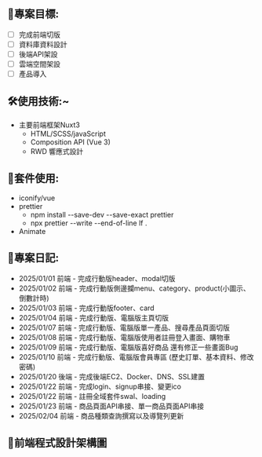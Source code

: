 ## 🌝專案目標:

- [ ] 完成前端切版
- [ ] 資料庫資料設計
- [ ] 後端API架設
- [ ] 雲端空間架設
- [ ] 產品導入

## 🛠️使用技術:~

- 主要前端框架Nuxt3
  - HTML/SCSS/javaScript
  - Composition API (Vue 3)
  - RWD 響應式設計

## 📱套件使用:

- iconify/vue
- prettier
  - npm install --save-dev --save-exact prettier
  - npx prettier --write --end-of-line lf .
- Animate

## 🧭專案日記:

- 2025/01/01 前端 - 完成行動版header、modal切版
- 2025/01/02 前端 - 完成行動版側邊攔menu、category、product(小圖示、倒數計時)
- 2025/01/03 前端 - 完成行動版footer、card
- 2025/01/04 前端 - 完成行動版、電腦版主頁切版
- 2025/01/07 前端 - 完成行動版、電腦版單一產品、搜尋產品頁面切版
- 2025/01/08 前端 - 完成行動版、電腦版使用者註冊登入畫面、購物車
- 2025/01/09 前端 - 完成行動版、電腦版喜好商品 還有修正一些畫面Bug
- 2025/01/10 前端 - 完成行動版、電腦版會員專區 (歷史訂單、基本資料、修改密碼)
- 2025/01/20 後端 - 完成後端EC2、Docker、DNS、SSL建置
- 2025/01/22 前端 - 完成login、signup串接、變更ico
- 2025/01/22 前端 - 註冊全域套件swal、loading
- 2025/01/23 前端 - 商品頁面API串接、單一商品頁面API串接
- 2025/02/04 前端 - 商品種類查詢撰寫以及導覽列更新

## 🔗前端程式設計架構圖
